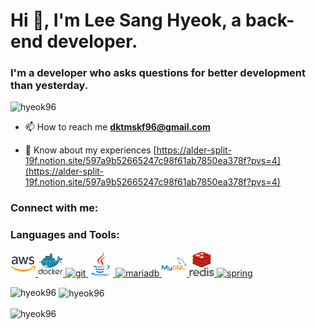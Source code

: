 <h1 align="left">Hi 👋, I'm Lee Sang Hyeok, a back-end developer.</h1>
<h3 align="left">I'm a developer who asks questions for better development than yesterday.</h3>

<p align="left"> <img src="https://komarev.com/ghpvc/?username=hyeok96&label=Profile%20views&color=0e75b6&style=flat" alt="hyeok96" /> </p>

- 📫 How to reach me **dktmskf96@gmail.com**

- 📄 Know about my experiences [https://alder-split-19f.notion.site/597a9b52665247c98f61ab7850ea378f?pvs=4](https://alder-split-19f.notion.site/597a9b52665247c98f61ab7850ea378f?pvs=4)

<h3 align="left">Connect with me:</h3>
<p align="left">
</p>

<h3 align="left">Languages and Tools:</h3>
<p align="left"> <a href="https://aws.amazon.com" target="_blank" rel="noreferrer"> <img src="https://raw.githubusercontent.com/devicons/devicon/master/icons/amazonwebservices/amazonwebservices-original-wordmark.svg" alt="aws" width="40" height="40"/> </a> <a href="https://www.docker.com/" target="_blank" rel="noreferrer"> <img src="https://raw.githubusercontent.com/devicons/devicon/master/icons/docker/docker-original-wordmark.svg" alt="docker" width="40" height="40"/> </a> <a href="https://git-scm.com/" target="_blank" rel="noreferrer"> <img src="https://www.vectorlogo.zone/logos/git-scm/git-scm-icon.svg" alt="git" width="40" height="40"/> </a> <a href="https://www.java.com" target="_blank" rel="noreferrer"> <img src="https://raw.githubusercontent.com/devicons/devicon/master/icons/java/java-original.svg" alt="java" width="40" height="40"/> </a> <a href="https://mariadb.org/" target="_blank" rel="noreferrer"> <img src="https://www.vectorlogo.zone/logos/mariadb/mariadb-icon.svg" alt="mariadb" width="40" height="40"/> </a> <a href="https://www.mysql.com/" target="_blank" rel="noreferrer"> <img src="https://raw.githubusercontent.com/devicons/devicon/master/icons/mysql/mysql-original-wordmark.svg" alt="mysql" width="40" height="40"/> </a> <a href="https://redis.io" target="_blank" rel="noreferrer"> <img src="https://raw.githubusercontent.com/devicons/devicon/master/icons/redis/redis-original-wordmark.svg" alt="redis" width="40" height="40"/> </a> <a href="https://spring.io/" target="_blank" rel="noreferrer"> <img src="https://www.vectorlogo.zone/logos/springio/springio-icon.svg" alt="spring" width="40" height="40"/> </a> </p>

<p><img align="left" src="https://github-readme-stats.vercel.app/api/top-langs?username=hyeok96&show_icons=true&locale=en&layout=compact" alt="hyeok96" /></p>

<p>&nbsp;<img align="center" src="https://github-readme-stats.vercel.app/api?username=hyeok96&show_icons=true&locale=en" alt="hyeok96" /></p>

<p><img align="center" src="https://github-readme-streak-stats.herokuapp.com/?user=hyeok96&" alt="hyeok96" /></p>
